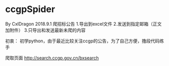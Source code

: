 ﻿# ccgpSpider
By CxlDragon 2018.9.1
爬招标公告
1.导出到excel文件
2.发送到指定邮箱（正文加附件）
3.只导出和发送最新未爬的内容

初衷：
初学python，由于最近比较关注ccgp的公告，为了自己方便，撸段代码练手

爬取页面
http://search.ccgp.gov.cn/bxsearch

